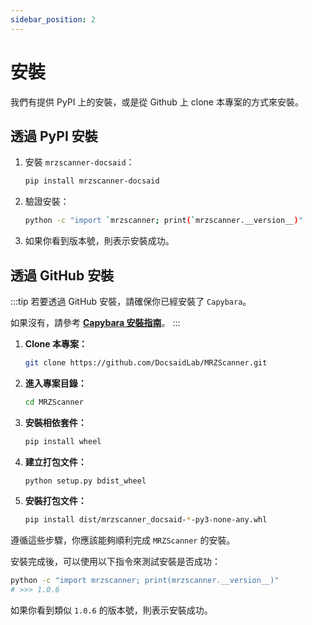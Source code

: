```yaml
---
sidebar_position: 2
---
```


# 安裝

我們有提供 PyPI 上的安裝，或是從 Github 上 clone 本專案的方式來安裝。

## 透過 PyPI 安裝

1. 安裝 `mrzscanner-docsaid`：

   ```bash
   pip install mrzscanner-docsaid
   ```

2. 驗證安裝：

   ```bash
   python -c "import `mrzscanner; print(`mrzscanner.__version__)"
   ```

3. 如果你看到版本號，則表示安裝成功。

## 透過 GitHub 安裝

:::tip
若要透過 GitHub 安裝，請確保你已經安裝了 `Capybara`。

如果沒有，請參考 [**Capybara 安裝指南**](../capybara/installation.md)。
:::

1. **Clone 本專案：**

   ```bash
   git clone https://github.com/DocsaidLab/MRZScanner.git
   ```

2. **進入專案目錄：**

   ```bash
   cd MRZScanner
   ```

3. **安裝相依套件：**

   ```bash
   pip install wheel
   ```

4. **建立打包文件：**

   ```bash
   python setup.py bdist_wheel
   ```

5. **安裝打包文件：**

   ```bash
   pip install dist/mrzscanner_docsaid-*-py3-none-any.whl
   ```

遵循這些步驟，你應該能夠順利完成 `MRZScanner` 的安裝。

安裝完成後，可以使用以下指令來測試安裝是否成功：

```bash
python -c "import mrzscanner; print(mrzscanner.__version__)"
# >>> 1.0.6
```

如果你看到類似 `1.0.6` 的版本號，則表示安裝成功。
